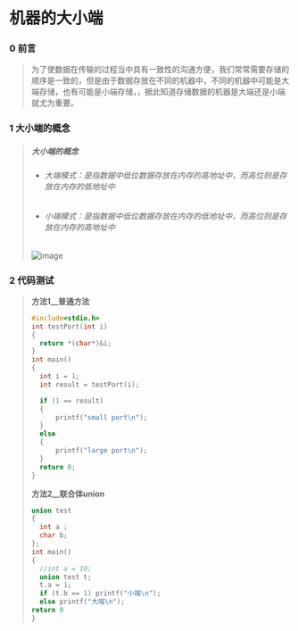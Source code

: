 # 机器的大小端

### 0 前言

>为了使数据在传输的过程当中具有一致性的沟通方便，我们常常需要存储的顺序是一致的，但是由于数据存放在不同的机器中，不同的机器中可能是大端存储，也有可能是小端存储，，据此知道存储数据的机器是大端还是小端就尤为重要。

### 1 大小端的概念

>##### 大小端的概念
>
>- ###### 大端模式：是指数据中低位数据存放在内存的高地址中，而高位则是存放在内存的低地址中
>
>- ###### 小端模式：是指数据中低位数据存放在内存的低地址中，而高位则是存放在内存的高地址中
>
>  ![image](https://github.com/Lp700750/Blogs/assets/104414865/8fe11ee0-2d7f-4de5-961b-9b08d694954f)


### 2 代码测试

>**方法1__普通方法**
>
>```C++
>#include<stdio.h>
>int testPort(int i)
>{
>	return *(char*)&i;
>}
>int main()
>{
>	int i = 1;
>	int result = testPort(i);
>
>	if (1 == result)
>	{
>		printf("small port\n");
>	}
>	else
>	{
>		printf("large port\n");
>	}
>	return 0;
>}
>```
>
>**方法2__联合体union**
>
>```C++
>union test
>{
>	int a ;
>	char b;
>};
>int main()
>{
>	//int a = 10;
>	union test t;
>	t.a = 1;
>	if (t.b == 1) printf("小端\n");
>	else printf("大端\n");
> return 0
>}
>```


